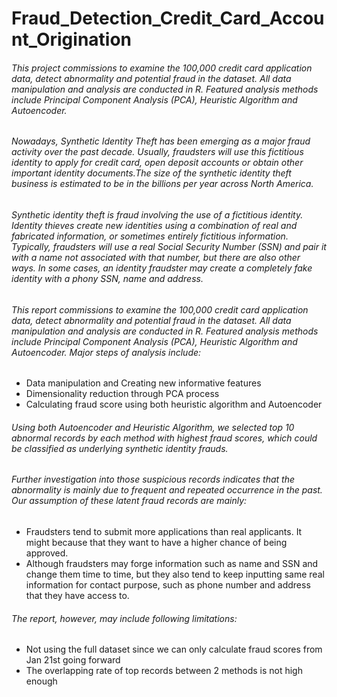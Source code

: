 # Fraud_Detection_Credit_Card_Account_Origination
###### This project commissions to examine the 100,000 credit card application data, detect abnormality and potential fraud in the dataset. All data manipulation and analysis are conducted in R. Featured analysis methods include Principal Component Analysis (PCA), Heuristic Algorithm and Autoencoder.

###### Nowadays, Synthetic Identity Theft has been emerging as a major fraud activity over the past decade. Usually, fraudsters will use this fictitious identity to apply for credit card, open deposit accounts or obtain other important identity documents.The size of the synthetic identity theft business is estimated to be in the billions per year across North America.

###### Synthetic identity theft is fraud involving the use of a fictitious identity. Identity thieves create new identities using a combination of real and fabricated information, or sometimes entirely fictitious information. Typically, fraudsters will use a real Social Security Number (SSN) and pair it with a name not associated with that number, but there are also other ways. In some cases, an identity fraudster may create a completely fake identity with a phony SSN, name and address.

###### This report commissions to examine the 100,000 credit card application data, detect abnormality and potential fraud in the dataset. All data manipulation and analysis are conducted in R. Featured analysis methods include Principal Component Analysis (PCA), Heuristic Algorithm and Autoencoder. Major steps of analysis include:
* Data manipulation and Creating new informative features
* Dimensionality reduction through PCA process
* Calculating fraud score using both heuristic algorithm and Autoencoder

###### Using both Autoencoder and Heuristic Algorithm, we selected top 10 abnormal records by each method with highest fraud scores, which could be classified as underlying synthetic identity frauds.

###### Further investigation into those suspicious records indicates that the abnormality is mainly due to frequent and repeated occurrence in the past. Our assumption of these latent fraud records are mainly:
* Fraudsters tend to submit more applications than real applicants. It might because that they want to have a higher chance of being approved.
* Although fraudsters may forge information such as name and SSN and change them time to time, but they also tend to keep inputting same real information for contact purpose, such as phone number and address that they have access to.

###### The report, however, may include following limitations:
* Not using the full dataset since we can only calculate fraud scores from Jan 21st going forward 
* The overlapping rate of top records between 2 methods is not high enough
